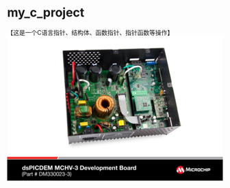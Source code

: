 # my_c_project
【这是一个C语言指针、结构体、函数指针、指针函数等操作】
![image](https://github.com/wushulu/Cproject/blob/master/HCHV-3.png)

